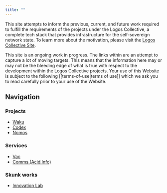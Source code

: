 ```yaml
---
title: ""
---
```

This site attempts to inform the previous, current, and future work required to fulfill the requirements of the projects under the Logos Collective, a complete tech stack that provides infrastructure for the self-sovereign network state. To learn more about the motivation, please visit the [Logos Collective Site](https://logos.co).

This site is an ongoing work in progress. The links within are an attempt to capture a lot of moving targets. This means that the information here may or may not be the bleeding edge of what is true with respect to the development within the Logos Collective projects. Your use of this Website is subject to the following [[terms-of-use|terms of use]] which we ask you to read carefully prior to your use of the Website. 

## Navigation

### Projects
- [Waku](waku/overview.md)
- [Codex](codex/overview.md)
- [Nomos](nomos)

### Services
- [Vac](vac/overview.md)
- [Comms (Acid Info)](acid/overview.md)

### Skunk works
- [Innovation Lab](innovation_lab/overview.md)
